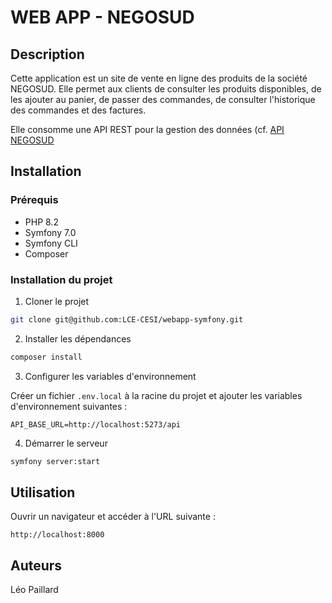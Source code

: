 # WEB APP - NEGOSUD

## Description

Cette application est un site de vente en ligne des produits de la société NEGOSUD. 
Elle permet aux clients de consulter les produits disponibles, de les ajouter au panier, de passer des commandes, de consulter l'historique des commandes et des factures.

Elle consomme une API REST pour la gestion des données (cf. [API NEGOSUD](https://github.com/LCE-CESI/ApiCube)

## Installation

### Prérequis

- PHP 8.2
- Symfony 7.0
- Symfony CLI
- Composer

### Installation du projet

1. Cloner le projet

```bash
git clone git@github.com:LCE-CESI/webapp-symfony.git
```

2. Installer les dépendances

```bash
composer install
```

3. Configurer les variables d'environnement

Créer un fichier `.env.local` à la racine du projet et ajouter les variables d'environnement suivantes :

```env
API_BASE_URL=http://localhost:5273/api
```

4. Démarrer le serveur

```bash
symfony server:start
```

## Utilisation

Ouvrir un navigateur et accéder à l'URL suivante :

```
http://localhost:8000
```

## Auteurs

Léo Paillard